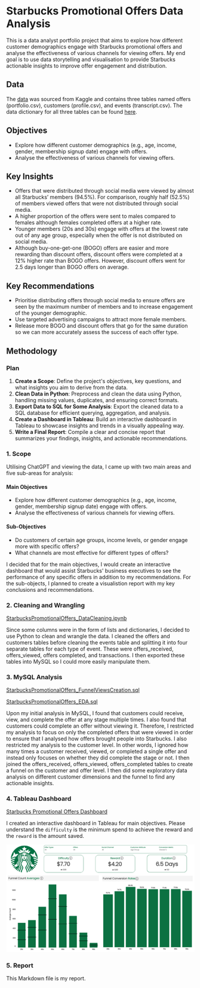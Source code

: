 # Starbucks Promotional Offers Data Analysis
This is a data analyst portfolio project that aims to explore how different customer demographics engage with Starbucks promotional offers and analyse the effectiveness of various channels for viewing offers. My end goal is to use data storytelling and visualisation to provide Starbucks actionable insights to improve offer engagement and distribution.

## Data
The [data](https://www.kaggle.com/datasets/ihormuliar/starbucks-customer-data) was sourced from Kaggle and contains three tables named offers (portfolio.csv), customers (profile.csv), and events (transcript.csv). The data dictionary for all three tables can be found [here](https://github.com/rara-ch/starbucks_promotional_offers_analysis/blob/main/data/starbucks_data_dictionary.csv).

## Objectives
- Explore how different customer demographics (e.g., age, income, gender, membership signup date) engage with offers.
- Analyse the effectiveness of various channels for viewing offers.

## Key Insights
- Offers that were distributed through social media were viewed by almost all Starbucks’ members (94.5%). For comparison, roughly half (52.5%) of members viewed offers that were not distributed through social media.
- A higher proportion of the offers were sent to males compared to females although females completed offers at a higher rate.
- Younger members (20s and 30s) engage with offers at the lowest rate out of any age group, especially when the offer is not distributed on social media.
- Although buy-one-get-one (BOGO) offers are easier and more rewarding than discount offers, discount offers were completed at a 12% higher rate than BOGO offers. However, discount offers went for 2.5 days longer than BOGO offers on average.

## Key Recommendations
- Prioritise distributing offers through social media to ensure offers are seen by the maximum number of members and to increase engagement of the younger demographic.
- Use targeted advertising campaigns to attract more female members.
- Release more BOGO and discount offers that go for the same duration so we can more accurately assess the success of each offer type.

## Methodology
### Plan
1.	**Create a Scope**: Define the project's objectives, key questions, and what insights you aim to derive from the data.
2.	**Clean Data in Python**: Preprocess and clean the data using Python, handling missing values, duplicates, and ensuring correct formats.
3.  **Export Data to SQL for Some Analysis**: Export the cleaned data to a SQL database for efficient querying, aggregation, and analysis.
4.  **Create a Dashboard in Tableau**: Build an interactive dashboard in Tableau to showcase insights and trends in a visually appealing way.
5.  **Write a Final Report**: Compile a clear and concise report that summarizes your findings, insights, and actionable recommendations.
   
### 1. Scope
Utilising ChatGPT and viewing the data, I came up with two main areas and five sub-areas for analysis:
#### Main Objectives
- Explore how different customer demographics (e.g., age, income, gender, membership signup date) engage with offers.
- Analyse the effectiveness of various channels for viewing offers.
#### Sub-Objectives
-	Do customers of certain age groups, income levels, or gender engage more with specific offers?
-	What channels are most effective for different types of offers?

I decided that for the main objectives, I would create an interactive dashboard that would assist Starbucks' business executives to see the performance of any specific offers in addition to my recommendations. For the sub-objects, I planned to create a visualistion report with my key conclusions and recommendations.
### 2. Cleaning and Wrangling
[StarbucksPromotionalOffers_DataCleaning.ipynb](https://github.com/rara-ch/starbucks_promotional_offers_analysis/blob/main/StarbucksPromotionalOffers_DataCleaning.ipynb)

Since some columns were in the form of lists and dictionaries, I decided to use Python to clean and wrangle the data. I cleaned the offers and customers tables before cleaning the events table and splitting it into four separate tables for each type of event. These were offers_received, offers_viewed, offers completed, and transactions. I then exported these tables into MySQL so I could more easily manipulate them.
### 3. MySQL Analysis
[StarbucksPromotionalOffers_FunnelViewsCreation.sql](https://github.com/rara-ch/starbucks_promotional_offers_analysis/blob/main/StarbucksPromotionalOffers_FunnelViewsCreation.sql)

[StarbucksPromotionalOffers_EDA.sql](https://github.com/rara-ch/starbucks_promotional_offers_analysis/blob/main/StarbucksPromotionalOffers_EDA.sql)

Upon my initial analysis in MySQL, I found that customers could receive, view, and complete the offer at any stage multiple times. I also found that customers could complete an offer without viewing it. Therefore, I restricted my analysis to focus on only the completed offers that were viewed in order to ensure that I analysed how offers brought people into Starbucks. I also restricted my analysis to the customer level. In other words, I ignored how many times a customer received, viewed, or completed a single offer and instead only focuses on whether they did complete the stage or not. I then joined the offers_received, offers_viewed, offers_completed tables to create a funnel on the customer and offer level. I then did some exploratory data analysis on different customer dimensions and the funnel to find any actionable insights.
### 4. Tableau Dashboard
[Starbucks  Promotional Offers Dashboard](https://public.tableau.com/views/StarbucksPromotionalOffersDashboard/Dashboard?:language=en-US&:sid=&:redirect=auth&:display_count=n&:origin=viz_share_link)

I created an interactive dashboard in Tableau for main objectives. Please understand the `difficulty` is the minimum spend to achieve the reward and the `reward` is the amount saved. 

![Dashboard](StarbucksOffersFunnel_Dashboard.png)

### 5. Report
This Markdown file is my report.

